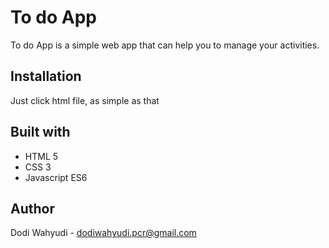 # To do App

To do App is a simple web app that can help you to manage your activities.  

## Installation

Just click html file, as simple as that


## Built with
- HTML 5
- CSS 3
- Javascript ES6

## Author
Dodi Wahyudi - dodiwahyudi.pcr@gmail.com